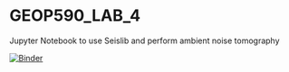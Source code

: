 # GEOP590_LAB_4

Jupyter Notebook to use Seislib and perform ambient noise tomography

[![Binder](https://mybinder.org/badge_logo.svg)](https://mybinder.org/v2/gh/simopilia/GEOP590_Lab4/HEAD)

